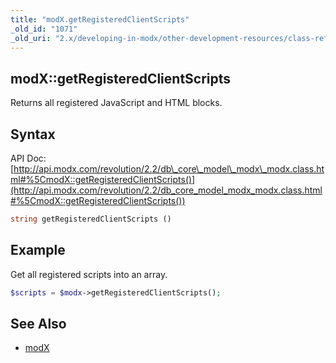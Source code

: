```yaml
---
title: "modX.getRegisteredClientScripts"
_old_id: "1071"
_old_uri: "2.x/developing-in-modx/other-development-resources/class-reference/modx/modx.getregisteredclientscripts"
---
```


## modX::getRegisteredClientScripts

Returns all registered JavaScript and HTML blocks.

## Syntax

API Doc: [http://api.modx.com/revolution/2.2/db\_core\_model\_modx\_modx.class.html#%5CmodX::getRegisteredClientScripts()](http://api.modx.com/revolution/2.2/db_core_model_modx_modx.class.html#%5CmodX::getRegisteredClientScripts())

``` php 
string getRegisteredClientScripts ()
```

## Example

Get all registered scripts into an array.

``` php 
$scripts = $modx->getRegisteredClientScripts();
```

## See Also

- [modX](developing-in-modx/other-development-resources/class-reference/modx "modX")